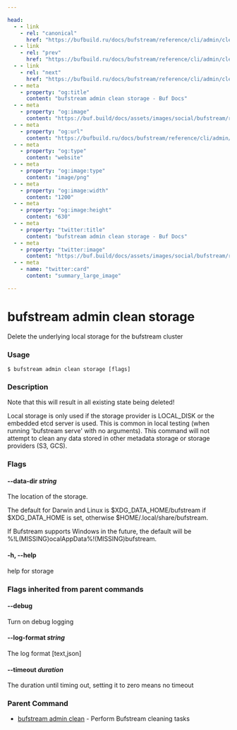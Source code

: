 ```yaml
---

head:
  - - link
    - rel: "canonical"
      href: "https://bufbuild.ru/docs/bufstream/reference/cli/admin/clean/storage/"
  - - link
    - rel: "prev"
      href: "https://bufbuild.ru/docs/bufstream/reference/cli/admin/clean/intake/"
  - - link
    - rel: "next"
      href: "https://bufbuild.ru/docs/bufstream/reference/cli/admin/clean/topics/"
  - - meta
    - property: "og:title"
      content: "bufstream admin clean storage - Buf Docs"
  - - meta
    - property: "og:image"
      content: "https://buf.build/docs/assets/images/social/bufstream/reference/cli/admin/clean/storage.png"
  - - meta
    - property: "og:url"
      content: "https://bufbuild.ru/docs/bufstream/reference/cli/admin/clean/storage/"
  - - meta
    - property: "og:type"
      content: "website"
  - - meta
    - property: "og:image:type"
      content: "image/png"
  - - meta
    - property: "og:image:width"
      content: "1200"
  - - meta
    - property: "og:image:height"
      content: "630"
  - - meta
    - property: "twitter:title"
      content: "bufstream admin clean storage - Buf Docs"
  - - meta
    - property: "twitter:image"
      content: "https://buf.build/docs/assets/images/social/bufstream/reference/cli/admin/clean/storage.png"
  - - meta
    - name: "twitter:card"
      content: "summary_large_image"

---
```


# bufstream admin clean storage

Delete the underlying local storage for the bufstream cluster

### Usage

```console
$ bufstream admin clean storage [flags]
```

### Description

Note that this will result in all existing state being deleted!

Local storage is only used if the storage provider is LOCAL_DISK or the embedded etcd server is used. This is common in local testing (when running 'bufstream serve' with no arguments). This command will not attempt to clean any data stored in other metadata storage or storage providers (S3, GCS).

### Flags

#### \--data-dir _string_

The location of the storage.

The default for Darwin and Linux is $XDG_DATA_HOME/bufstream if $XDG_DATA_HOME is set, otherwise $HOME/.local/share/bufstream.

If Bufstream supports Windows in the future, the default will be %!L(MISSING)ocalAppData%!(MISSING)bufstream.

#### \-h, --help

help for storage

### Flags inherited from parent commands

#### \--debug

Turn on debug logging

#### \--log-format _string_

The log format \[text,json\]

#### \--timeout _duration_

The duration until timing out, setting it to zero means no timeout

### Parent Command

- [bufstream admin clean](../) - Perform Bufstream cleaning tasks
